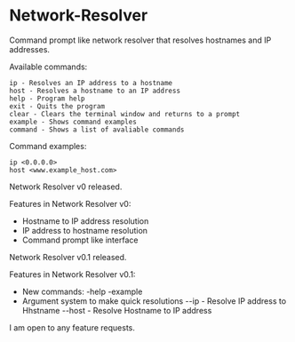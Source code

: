 # Network-Resolver
Command prompt like network resolver that resolves hostnames and IP addresses.

Available commands:
  
    ip - Resolves an IP address to a hostname
    host - Resolves a hostname to an IP address
    help - Program help
    exit - Quits the program
    clear - Clears the terminal window and returns to a prompt
    example - Shows command examples
    command - Shows a list of avaliable commands
    
Command examples:

    ip <0.0.0.0>
    host <www.example_host.com>

Network Resolver v0 released.

Features in Network Resolver v0:
    
   - Hostname to IP address resolution
   - IP address to hostname resolution
   - Command prompt like interface

Network Resolver v0.1 released.

Features in Network Resolver v0.1:

  - New commands:
      -help
      -example
  - Argument system to make quick resolutions
      --ip - Resolve IP address to Hhstname
      --host - Resolve Hostname to IP address
   
   
I am open to any feature requests.
